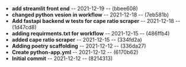 - **add streamlit front end** --  2021-12-19 -- (bbee608)
- **changed python vesion in workflow** --  2021-12-18 -- (7eb581b)
- **Add fastapi backend w tests for cape ratio scraper** --  2021-12-18 -- (1d47cd8)
- **adding requirments.txt for workflow** --  2021-12-15 -- (486ffb4)
- **added cape ratio scraper** --  2021-12-15 -- (334fd2a)
- **Adding poetry scaffolding** --  2021-12-12 -- (336da27)
- **Create python-app.yml** --  2021-12-12 -- (6170b62)
- **Initial commit** --  2021-12-12 -- (8214313)
